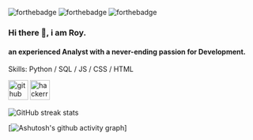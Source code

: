 ![forthebadge](https://forthebadge.com/images/badges/built-with-love.svg) ![forthebadge](https://forthebadge.com/images/badges/powered-by-coffee.svg) ![![forthebadge](https://forthebadge.com/images/badges/made-with-javascript.svg)](https://forthebadge.com)


### Hi there 👋, i am **Roy.**
#### an experienced Analyst with a **never-ending** passion for Development.

Skills: Python / SQL / JS / CSS / HTML



[<img src='https://cdn.jsdelivr.net/npm/simple-icons@3.0.1/icons/github.svg' alt='github' height='40'>](https://github.com/roy1337)  [<img src='https://cdn.jsdelivr.net/npm/simple-icons@3.0.1/icons/hackerrank.svg' alt='hackerrank' height='40'>](royd1337)  


![GitHub streak stats](https://github-readme-streak-stats.herokuapp.com/?user=roy1337)  


[![Ashutosh's github activity graph](https://activity-graph.herokuapp.com/graph?username=roy1337&theme=react-dark)]


 

